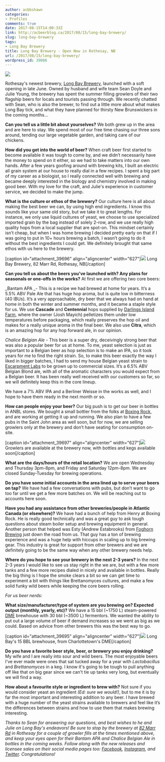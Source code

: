 ```yaml
---
author: acbbshawn
categories:
- Profiles
comments: true
date: 2017-08-15T14:00:33Z
link: http://acbeerblog.ca/2017/08/15/long-bay-brewery/
slug: long-bay-brewery
tags:
- Long Bay Brewery
title: Long Bay Brewery - Open Now in Rothesay, NB
url: /2017/08/15/long-bay-brewery/
wordpress_id: 39086
---
```


[![](http://acbeerblog.ca/wp-content/uploads/2020/08/Longbay_Brewery_Logo_CMYK.jpg)](http://acbeerblog.ca/wp-content/uploads/2020/08/Longbay_Brewery_Logo_CMYK.jpg)

Rothesay's newest brewery, [Long Bay Brewery](https://www.facebook.com/longbaybrewery/), launched with a soft opening in late June. Owned by husband and wife team Sean Doyle and Julie Young, the brewery has spent the summer filling growlers of their two flagship beers for locals and tourists passing through. We recently chatted with Sean, who is also the brewer, to find out a little more about what makes Long Bay tick, and what they have planned for thirsty New Brunswickers in the coming months...

**Can you tell us a little bit about yourselves?**
We both grew up in the area and are here to stay. We spend most of our free time chasing our three sons around, tending our large vegetable garden, and taking care of our chickens.

**How did you get into the world of beer?**
When craft beer first started to become available it was tough to come by, and we didn’t necessarily have the money to spend on it either, so we had to take matters into our own hands. After a few years goofing around with brewing kits, I built an electric all grain system at our house to really dial in a few recipes. I spent a big part of my career as a biologist, so I really connected well with brewing and became deeply interested in the biology and chemistry involved in making good beer. With my love for the craft, and Julie's experience in customer service, we decided to make the jump.

**What is the culture or ethos of the brewery?**
Our culture here is all about making the best beer we can, by using high end ingredients. I know this sounds like your same old story, but we take it to great lengths. For instance, we only use liquid cultures of yeast, we choose to use specialized imported grain by the bag instead of solely 2-row, and we use really high quality hops from a local supplier that are spot-on. This mindset certainly isn’t cheap, but when I was home brewing I decided pretty early on that if I was going to put in 10+ hours brewing a batch, I wasn’t going to do it without the best ingredients I could get. We definitely brought that same ethos with us here to the brewery.

[caption id="attachment_39696" align="aligncenter" width="627"][![](http://acbeerblog.ca/wp-content/uploads/2020/08/storefront-1024x854.jpg)](http://acbeerblog.ca/wp-content/uploads/2020/08/storefront.jpg) Long Bay Brewery, 82 Marr Rd, Rothesay, NB[/caption]

**Can you tell us about the beers you've launched with? Any plans for seasonals or one-offs in the works?**
At first we are offering two core beers:

_Bantam APA _- This is a recipe we had brewed at home for years. It’s a 5.5% ABV Pale Ale that has huge hop aroma, but is quite low in bitterness (40 IBUs). It’s a very approachable, dry beer that we always had on hand at home in both the winter and summer months, and it became a staple style for us. We use **Cascade** and **Centennial** hops supplied by [Darlings Island Farm](https://www.facebook.com/darlingsislandfarm/), where the owner (Josh Mayich) pelletizes them under low temperatures before packaging, which really preserves the hop oil and makes for a really unique aroma in the final beer. We also use **Citra**, which is an amazing hop for any hop forward ale, in our opinion.

_Chalice Belgian Ale_ - This beer is a super dry, deceivingly strong beer that was also a popular beer for us at home. To me, yeast selection is just as important to a Belgian beer as hop selection is to make an IPA, so it took years for me to find the right strain. So, to make this beer exactly the way I liked in bigger batches, I had to send my house Belgian yeast strain to [Escarpment Labs](http://www.escarpmentlabs.com/) to be grown up to commercial sizes. It’s a 6.5% ABV Belgian Blond ale, with all of the aromatic characters you would expect from a Belgian beer. It has been really well received with our customers so far, so we will definitely keep this in the core lineup.

We have a 7% ABV IPA and a Berliner Weisse in the works as well, and I hope to have them ready in the next month or so.

**How can people enjoy your beer?**
Our big push is to get our beer in bottles in ANBL stores. We bought a small bottler from the folks at [Boxing Rock](http://www.boxingrock.ca/), and are working at getting it up and running. We also plan to have a few pubs in the Saint John area as well soon, but for now, we are selling growlers only at the brewery and don’t have seating for consumption on-site.

[caption id="attachment_39697" align="aligncenter" width="627"][![](http://acbeerblog.ca/wp-content/uploads/2020/08/growlers-1024x912.jpg)](http://acbeerblog.ca/wp-content/uploads/2020/08/growlers.jpg) Growlers are available at the brewery now, with bottles and kegs available soon[/caption]

**What are the days/hours of the retail location?**
We are open Wednesday and Thursday 3pm-8pm, and Friday and Saturday 12pm-8pm. We are closed Sunday-Tuesday for brewing operations.

**Do you have some initial accounts in the area lined up to serve your beers on tap?**
We have had a few conversations with pubs, but don’t want to go too far until we get a few more batches on. We will be reaching out to accounts here soon.

**Have you had any assistance from other breweries/people in Atlantic Canada (or elsewhere)?**
We have had a bunch of help from Henry at Boxing Rock. He is really good technically and was a great guy to ask tough questions about steam boiler setup and brewing equipment in general. Another person that helped was Esty (Andrew Estabrooks) from [Foghorn Brewing](http://www.drinkfoghorn.ca/) just down the road from us. That guy has a ton of brewing experience and was a huge help with hiccups in scaling up to big brewing gear. This industry is great for support from other brewers and we are definitely going to be the same way when any other brewery needs help.

**Where do you hope to see your brewery in the next 2-3 years?**
In the next 2-3 years I would like to see us stay right in the we are, but with a few more tanks and a few more recipes dialed in nicely and available in bottles. Really the big thing is I hope the smoke clears a bit so we can get time to experiment a bit with things like Brettanomyces cultures, and make a few solid funky wild beers while keeping the core beers rolling.

_For us beer nerds:_

**What size/manufacturer/type of system are you brewing on? Expected output (monthly, yearly, etc)?**
We have a 15 bbl (~1750 L) steam-powered [DME](http://www.dmebrewing.com/) brewhouse with 30 bbl (~3500 L) fermentors. We wanted the ability to put out a large volume of beer if demand increases so we went as big as we could. Based on advice from other brewers this was the best way to go.

[caption id="attachment_39695" align="aligncenter" width="627"][![](http://acbeerblog.ca/wp-content/uploads/2020/08/brewhouse-1024x596.jpg)](http://acbeerblog.ca/wp-content/uploads/2020/08/brewhouse.jpg) Long Bay's 15 BBL brewhouse, from Charlottetown's DME[/caption]

**Do you have a favorite beer style, beer, or brewery you enjoy drinking?**
My wife and I are really into sour and wild beers. The most enjoyable beers I've ever made were ones that sat tucked away for a year with _Lactobacillus_ and _Brettanomyces_ in a keg. I know it's going to be tough to pull anything off like that on big gear since we can't tie up tanks very long, but eventually we will find a way.

**How about a favourite style or ingredient to brew with?**
Not sure if you would consider yeast an ingredient _(Ed: sure we would!)_, but to me it is by far the most important and interesting addition to any beer. I have brewed with a huge number of the yeast strains available to brewers and feel like it’s the differences between strains and how to use them that makes brewing interesting.

_Thanks to Sean for answering our questions, and best wishes to he and Julie on Long Bay's endeavors! Be sure to stop by the brewery at [82 Marr Rd](https://goo.gl/maps/uX44G7xBRTx) in Rothesay for a couple of growler fills at the times mentioned above, and keep your eyes open for their Bantam APA and Chalice Belgian Ale in bottles in the coming weeks. Follow along with the new releases and licensee sales on their social media pages too: [Facebook](https://www.facebook.com/longbaybrewery/), [Instagram](https://www.instagram.com/longbaybrewery/), and [Twitter](http://www.twitter.com/longbaybrewery). Congratulations!_

